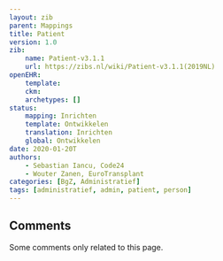 ```yaml
---
layout: zib
parent: Mappings
title: Patient
version: 1.0
zib:
    name: Patient-v3.1.1
    url: https://zibs.nl/wiki/Patient-v3.1.1(2019NL)
openEHR:
    template: 
    ckm: 
    archetypes: []
status:
    mapping: Inrichten
    template: Ontwikkelen
    translation: Inrichten
    global: Ontwikkelen
date: 2020-01-20T
authors:
    - Sebastian Iancu, Code24
    - Wouter Zanen, EuroTransplant
categories: [BgZ, Administratief]
tags: [administratief, admin, patient, person]
---
```


<h2>Comments</h2>

Some comments only related to this page. 
